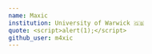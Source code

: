 ```yaml
---
name: Maxic
institution: University of Warwick 🇬🇧
quote: <script>alert(1);</script>
github_user: m4xic
---
```

